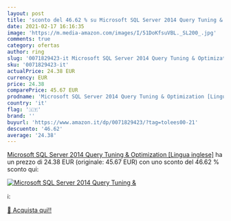 ```yaml
---
layout: post
title: 'sconto del 46.62 % su Microsoft SQL Server 2014 Query Tuning &  '
date: 2021-02-17 16:16:35
image: 'https://m.media-amazon.com/images/I/51DoKfsuVBL._SL200_.jpg'
comments: true
category: ofertas
author: ring
slug: '0071829423-it Microsoft SQL Server 2014 Query Tuning & Optimization...'
sku: '0071829423-it'
actualPrice: 24.38 EUR
currency: EUR
price: 24.38
comparePrice: 45.67 EUR
prodname: 'Microsoft SQL Server 2014 Query Tuning & Optimization [Lingua inglese]'
country: 'it'
flag: '🇮🇹'
brand: ''
buyurl: 'https://www.amazon.it/dp/0071829423/?tag=tolees00-21'
descuento: '46.62'
average: '24.38'
---
```


[Microsoft SQL Server 2014 Query Tuning & Optimization [Lingua inglese]](https://www.amazon.it/dp/0071829423/?tag=tolees00-21) ha un prezzo di 24.38 EUR (originale: 45.67 EUR) con uno sconto del 46.62 % sconto qui:

[![Microsoft SQL Server 2014 Query Tuning &](https://m.media-amazon.com/images/I/51DoKfsuVBL._SL200_.jpg)](https://www.amazon.it/dp/0071829423/?tag=tolees00-21)

ℹ️:


[🛒 Acquista qui!!](https://www.amazon.it/dp/0071829423/?tag=tolees00-21)
